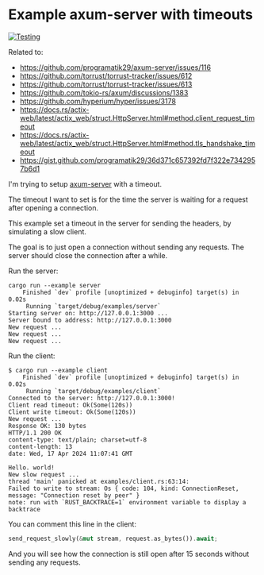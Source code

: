 # Example axum-server with timeouts

[![Testing](https://github.com/josecelano/axum-server-timeout/actions/workflows/testing.yaml/badge.svg)](https://github.com/josecelano/axum-server-timeout/actions/workflows/testing.yaml)

Related to:

- <https://github.com/programatik29/axum-server/issues/116>
- <https://github.com/torrust/torrust-tracker/issues/612>
- <https://github.com/torrust/torrust-tracker/issues/613>
- <https://github.com/tokio-rs/axum/discussions/1383>
- <https://github.com/hyperium/hyper/issues/3178>
- <https://docs.rs/actix-web/latest/actix_web/struct.HttpServer.html#method.client_request_timeout>
- <https://docs.rs/actix-web/latest/actix_web/struct.HttpServer.html#method.tls_handshake_timeout>
- <https://gist.github.com/programatik29/36d371c657392fd7f322e7342957b6d1>

I'm trying to setup [axum-server](https://github.com/programatik29/axum-server/) with a timeout.

The timeout I want to set is for the time the server is waiting for a request after opening a connection.

This example set a timeout in the server for sending the headers, by simulating a slow client.

The goal is to just open a connection without sending any requests. The server should close the connection after a while.

Run the server:

```output
cargo run --example server
    Finished `dev` profile [unoptimized + debuginfo] target(s) in 0.02s
     Running `target/debug/examples/server`
Starting server on: http://127.0.0.1:3000 ...
Server bound to address: http://127.0.0.1:3000
New request ...
New request ...
New request ...
```

Run the client:

```output
$ cargo run --example client
    Finished `dev` profile [unoptimized + debuginfo] target(s) in 0.02s
     Running `target/debug/examples/client`
Connected to the server: http://127.0.0.1:3000!
Client read timeout: Ok(Some(120s))
Client write timeout: Ok(Some(120s))
New request ...
Response OK: 130 bytes
HTTP/1.1 200 OK
content-type: text/plain; charset=utf-8
content-length: 13
date: Wed, 17 Apr 2024 11:07:41 GMT

Hello. world!
New slow request ...
thread 'main' panicked at examples/client.rs:63:14:
Failed to write to stream: Os { code: 104, kind: ConnectionReset, message: "Connection reset by peer" }
note: run with `RUST_BACKTRACE=1` environment variable to display a backtrace
```

You can comment this line in the client:

```rust
send_request_slowly(&mut stream, request.as_bytes()).await;
```

And you will see how the connection is still open after 15 seconds without sending any requests.
